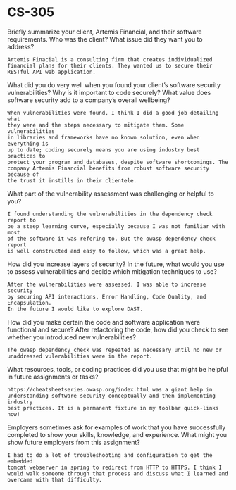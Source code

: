 # CS-305

Briefly summarize your client, Artemis Financial, and their
software requirements. Who was the client? What issue did they
want you to address?
    
	Artemis Finacial is a consulting firm that creates individualized
 	financial plans for their clients. They wanted us to secure their
  	RESTful API web application.
    
What did you do very well when you found your client’s software security
vulnerabilities? Why is it important to code securely? What value does
software security add to a company’s overall wellbeing?

    When vulnerabilities were found, I think I did a good job detailing what
	they were and the steps necessary to mitigate them. Some vulnerabilities
 	in libraries and frameworks have no known solution, even when everything is
  	up to date; coding securely means you are using industry best practices to
   	protect your program and databases, despite software shortcomings. The
	company Artemis Financial benefits from robust software security because of
 	the trust it instills in their clientele.
  
What part of the vulnerability assessment was challenging or helpful to you?

    I found understanding the vulnerabilities in the dependency check report to
	be a steep learning curve, especially because I was not familiar with most
 	of the software it was refering to. But the owasp dependency check report
  	is well constructed and easy to follow, which was a great help.
   
How did you increase layers of security? In the future, what would you use to
assess vulnerabilities and decide which mitigation techniques to use?

    After the vulnerabilities were assessed, I was able to increase security
	by securing API interactions, Error Handling, Code Quality, and Encapsulation.
 	In the future I would like to explore DAST.
  
How did you make certain the code and software application were functional and
secure? After refactoring the code, how did you check to see whether you
introduced new vulnerabilities?

    The owasp dependency check was repeated as necessary until no new or
	unaddressed vulerabilities were in the report.
 
What resources, tools, or coding practices did you use that might be
helpful in future assignments or tasks?

    https://cheatsheetseries.owasp.org/index.html was a giant help in
	understanding software security conceptually and then implementing industry
 	best practices. It is a permanent fixture in my toolbar quick-links now!
  
Employers sometimes ask for examples of work that you have successfully completed
to show your skills, knowledge, and experience. What might you show future
employers from this assignment?

    I had to do a lot of troubleshooting and configuration to get the embedded
	tomcat webserver in spring to redirect from HTTP to HTTPS. I think I
 	would walk someone through that process and discuss what I learned and
  	overcame with that difficulty.
